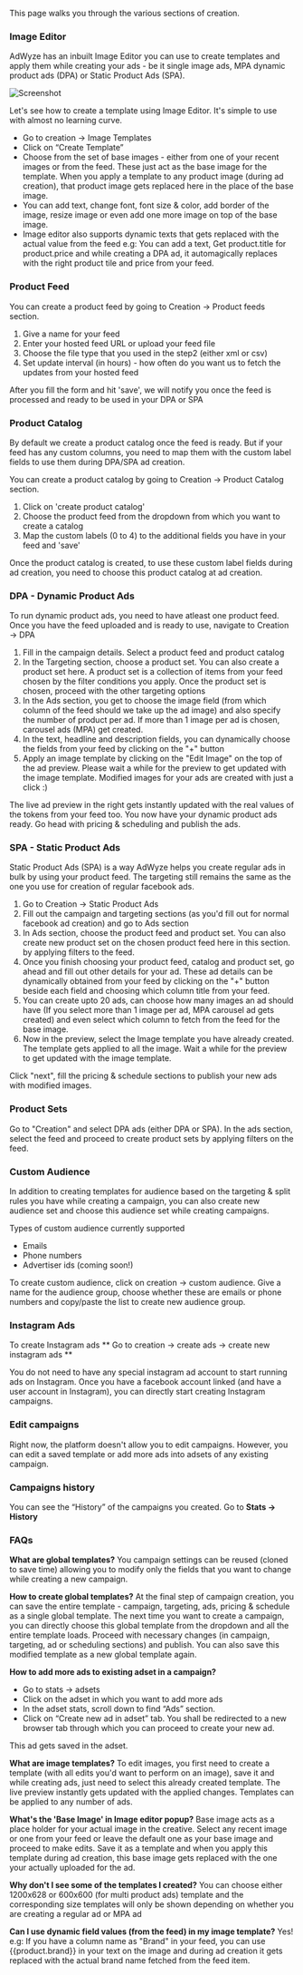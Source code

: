 This page walks you through the various sections of creation.



### Image Editor
AdWyze has an inbuilt Image Editor you can use to create templates and apply them while creating your ads - be it single image ads, MPA dynamic product ads (DPA) or Static Product Ads (SPA).


![Screenshot](http://res.cloudinary.com/depce28yo/image/upload/v1457608640/email-assets/pudates/output_eHYrna.gif)


Let's see how to create a template using Image Editor. It's simple to use with almost no learning curve.

- Go to creation → Image Templates
- Click on “Create Template”
- Choose from the set of base images - either from one of your recent images or from the feed. These just act as the base image for the template. When you apply a template to any product image (during ad creation), that product image gets replaced here in the place of the base image.
- You can add text, change font, font size & color, add border of the image, resize image or even add one more image on top of the base image.
- Image editor also supports dynamic texts that gets replaced with the actual value from the feed
e.g: You can add a text, Get product.title for product.price and while creating a DPA ad, it automagically replaces with the right product tile and price from your feed.


### Product Feed

You can create a product feed by going to Creation -> Product feeds section.

1. Give a name for your feed
2. Enter your hosted feed URL or upload your feed file
3. Choose the file type that you used in the step2 (either xml or csv)
4. Set update interval (in hours) - how often do you want us to fetch the updates from your hosted feed

After you fill the form and hit 'save', we will notify you once the feed is processed and ready to be used in your DPA or SPA

### Product Catalog

By default we create a product catalog once the feed is ready. But if your feed has any custom columns, you need to map them with the custom label fields to use them during DPA/SPA ad creation.

You can create a product catalog by going to Creation -> Product Catalog section.

1. Click on 'create product catalog'
2. Choose the product feed from the dropdown from which you want to create a catalog
3. Map the custom labels (0 to 4) to the additional fields you have in your feed and 'save'

Once the product catalog is created, to use these custom label fields during ad creation, you need to choose this product catalog at ad creation.


### DPA - Dynamic Product Ads

To run dynamic product ads, you need to have atleast one product feed. Once you have the feed uploaded and is ready to use, navigate to Creation -> DPA

1. Fill in the campaign details. Select a product feed and product catalog
2. In the Targeting section, choose a product set. You can also create a product set here. A product set is a collection of items from your feed chosen by the filter conditions you apply. Once the product set is chosen, proceed with the other targeting options
3. In the Ads section, you get to choose the image field (from which column of the feed should we take up the ad image) and also specify the number of product per ad. If more than 1 image per ad is chosen, carousel ads (MPA) get created.
4. In the text, headline and description fields, you can dynamically choose the fields from your feed by clicking on the "+" button
5. Apply an image template by clicking on the "Edit Image" on the top of the ad preview. Please wait a while for the preview to get updated with the image template. Modified images for your ads are created with just a click :)


The live ad preview in the right gets instantly updated with the real values of the tokens from your feed too. 
You now have your dynamic product ads ready. Go head with pricing & scheduling and publish the ads. 


### SPA - Static Product Ads
Static Product Ads (SPA) is a way AdWyze helps you create regular ads in bulk by using your product feed. The targeting still remains the same as the one you use for creation of regular facebook ads.


1. Go to Creation → Static Product Ads
2. Fill out the campaign and targeting sections (as you'd fill out for normal facebook ad creation) and go to Ads section
3. In Ads section, choose the product feed and product set. You can also create new product set on the chosen product feed here in this section. by applying filters to the feed.
4. Once you finish choosing your product feed, catalog and product set, go ahead and fill out other details for your ad. These ad details can be dynamically obtained from your feed by clicking on the "+" button beside each field and choosing which column title from your feed.
5. You can create upto 20 ads, can choose how many images an ad should have (If you select more than 1 image per ad, MPA carousel ad gets created) and even select which column to fetch from the feed for the base image. 
6. Now in the preview, select the Image template you have already created. The template gets applied to all the image. Wait a while for the preview to get updated with the image template. 


Click "next", fill the pricing & schedule sections to publish your new ads with modified images. 


### Product Sets
Go to "Creation" and select DPA ads (either DPA or SPA). In the ads section, select the feed and proceed to create product sets by applying filters on the feed.


### Custom Audience
In addition to creating templates for audience based on the targeting & split rules you have while creating a campaign, you can also create new audience set and choose this audience set while creating campaigns.


Types of custom audience currently supported
- Emails
- Phone numbers
- Advertiser ids (coming soon!)
	
To create custom audience, click on creation → custom audience.
Give a name for the audience group, choose whether these are emails or phone numbers and copy/paste the list to create new audience group. 


### Instagram Ads
To create Instagram ads ** Go to creation → create ads → create new instagram ads **

You do not need to have any special instagram ad account to start running ads on Instagram. Once you have a facebook account linked (and have a user account in Instagram), you can directly start creating Instagram campaigns.


### Edit campaigns
Right now, the platform doesn't allow you to edit campaigns. However, you can edit a saved template or add more ads 
into adsets of any existing campaign.

### Campaigns history
You can see the “History” of the campaigns you created. Go to **Stats → History**

### FAQs
**What are global templates?**
You campaign settings can be reused (cloned to save time) allowing you to modify only the fields that you want to change while creating a new campaign.


**How to create global templates?**
At the final step of campaign creation, you can save the entire template - campaign, targeting, ads, pricing & schedule as a single global template. The next time you want to create a campaign, you can directly choose this global template from the dropdown and all the entire template loads. Proceed with necessary changes (in campaign, targeting, ad or scheduling sections) and publish. You can also save this modified template as a new global template again.

**How to add more ads to existing adset in a campaign?**
- Go to stats → adsets
- Click on the adset in which you want to add more ads
- In the adset stats, scroll down to find “Ads” section.
- Click on “Create new ad in adset” tab. You shall be redirected to a new browser tab through which you can proceed to create your new ad. 

This ad gets saved in the adset.


**What are image templates?**
To edit images, you first need to create a template (with all edits you'd want to perform on an image), save it and while creating ads, just need to select this already created template. The live preview instantly gets updated with the applied changes. Templates can be applied to any number of ads.

**What's the 'Base Image' in Image editor popup?**
Base image acts as a place holder for your actual image in the creative. 
Select any recent image or one from your feed or leave the default one as your base image and proceed to make edits. Save it as a template and when you apply this template during ad creation, this base image gets replaced with the one your actually uploaded for the ad.

**Why don't I see some of the templates I created?**
You can choose either 1200x628 or 600x600 (for multi product ads) template and the corresponding size templates will only be shown depending on whether you are creating a regular ad or MPA ad

**Can I use dynamic field values (from the feed) in my image template?** 
Yes! e.g: If you have a column name as "Brand" in your feed, you can use {{product.brand}} in your text on the image and during ad creation it gets replaced with the actual brand name fetched from the feed item. 



